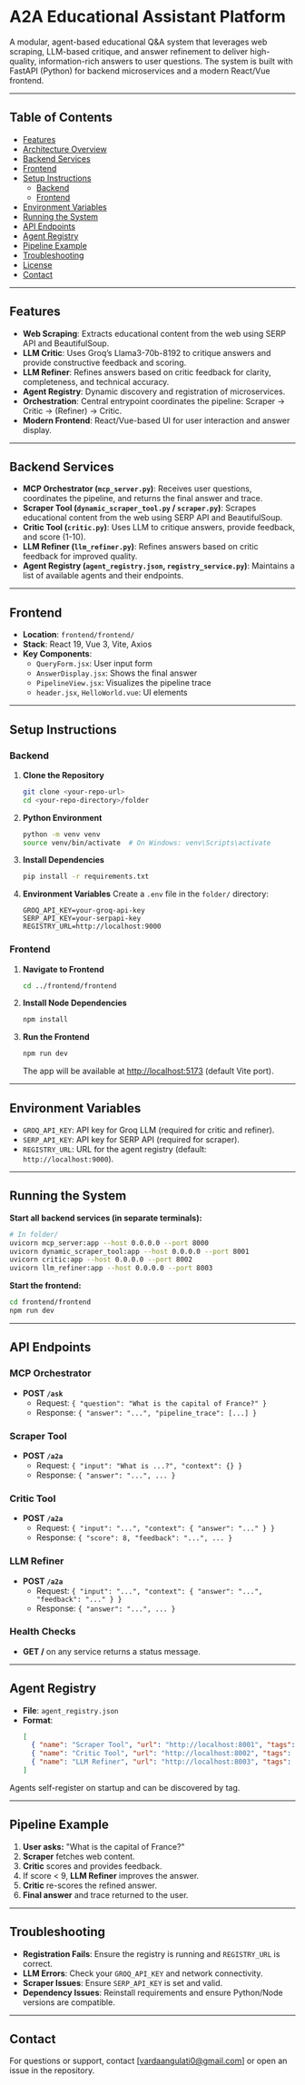 # A2A Educational Assistant Platform

A modular, agent-based educational Q&A system that leverages web scraping, LLM-based critique, and answer refinement to deliver high-quality, information-rich answers to user questions. The system is built with FastAPI (Python) for backend microservices and a modern React/Vue frontend.

---

## Table of Contents

- [Features](#features)
- [Architecture Overview](#architecture-overview)
- [Backend Services](#backend-services)
- [Frontend](#frontend)
- [Setup Instructions](#setup-instructions)
  - [Backend](#backend)
  - [Frontend](#frontend-1)
- [Environment Variables](#environment-variables)
- [Running the System](#running-the-system)
- [API Endpoints](#api-endpoints)
- [Agent Registry](#agent-registry)
- [Pipeline Example](#pipeline-example)
- [Troubleshooting](#troubleshooting)
- [License](#license)
- [Contact](#contact)

---

## Features

- **Web Scraping**: Extracts educational content from the web using SERP API and BeautifulSoup.
- **LLM Critic**: Uses Groq’s Llama3-70b-8192 to critique answers and provide constructive feedback and scoring.
- **LLM Refiner**: Refines answers based on critic feedback for clarity, completeness, and technical accuracy.
- **Agent Registry**: Dynamic discovery and registration of microservices.
- **Orchestration**: Central entrypoint coordinates the pipeline: Scraper → Critic → (Refiner) → Critic.
- **Modern Frontend**: React/Vue-based UI for user interaction and answer display.

---

## Backend Services

- **MCP Orchestrator (`mcp_server.py`)**: Receives user questions, coordinates the pipeline, and returns the final answer and trace.
- **Scraper Tool (`dynamic_scraper_tool.py` / `scraper.py`)**: Scrapes educational content from the web using SERP API and BeautifulSoup.
- **Critic Tool (`critic.py`)**: Uses LLM to critique answers, provide feedback, and score (1-10).
- **LLM Refiner (`llm_refiner.py`)**: Refines answers based on critic feedback for improved quality.
- **Agent Registry (`agent_registry.json`, `registry_service.py`)**: Maintains a list of available agents and their endpoints.

---

## Frontend

- **Location**: `frontend/frontend/`
- **Stack**: React 19, Vue 3, Vite, Axios
- **Key Components**:
  - `QueryForm.jsx`: User input form
  - `AnswerDisplay.jsx`: Shows the final answer
  - `PipelineView.jsx`: Visualizes the pipeline trace
  - `header.jsx`, `HelloWorld.vue`: UI elements

---

## Setup Instructions

### Backend

1. **Clone the Repository**
   ```bash
   git clone <your-repo-url>
   cd <your-repo-directory>/folder
   ```

2. **Python Environment**
   ```bash
   python -m venv venv
   source venv/bin/activate  # On Windows: venv\Scripts\activate
   ```

3. **Install Dependencies**
   ```bash
   pip install -r requirements.txt
   ```

4. **Environment Variables**
   Create a `.env` file in the `folder/` directory:
   ```env
   GROQ_API_KEY=your-groq-api-key
   SERP_API_KEY=your-serpapi-key
   REGISTRY_URL=http://localhost:9000
   ```

### Frontend

1. **Navigate to Frontend**
   ```bash
   cd ../frontend/frontend
   ```

2. **Install Node Dependencies**
   ```bash
   npm install
   ```

3. **Run the Frontend**
   ```bash
   npm run dev
   ```
   The app will be available at [http://localhost:5173](http://localhost:5173) (default Vite port).

---

## Environment Variables

- `GROQ_API_KEY`: API key for Groq LLM (required for critic and refiner).
- `SERP_API_KEY`: API key for SERP API (required for scraper).
- `REGISTRY_URL`: URL for the agent registry (default: `http://localhost:9000`).

---

## Running the System

**Start all backend services (in separate terminals):**

```bash
# In folder/
uvicorn mcp_server:app --host 0.0.0.0 --port 8000
uvicorn dynamic_scraper_tool:app --host 0.0.0.0 --port 8001
uvicorn critic:app --host 0.0.0.0 --port 8002
uvicorn llm_refiner:app --host 0.0.0.0 --port 8003
```

**Start the frontend:**

```bash
cd frontend/frontend
npm run dev
```

---

## API Endpoints

### MCP Orchestrator

- **POST `/ask`**
  - Request: `{ "question": "What is the capital of France?" }`
  - Response: `{ "answer": "...", "pipeline_trace": [...] }`

### Scraper Tool

- **POST `/a2a`**
  - Request: `{ "input": "What is ...?", "context": {} }`
  - Response: `{ "answer": "...", ... }`

### Critic Tool

- **POST `/a2a`**
  - Request: `{ "input": "...", "context": { "answer": "..." } }`
  - Response: `{ "score": 8, "feedback": "...", ... }`

### LLM Refiner

- **POST `/a2a`**
  - Request: `{ "input": "...", "context": { "answer": "...", "feedback": "..." } }`
  - Response: `{ "answer": "...", ... }`

### Health Checks

- **GET /** on any service returns a status message.

---

## Agent Registry

- **File**: `agent_registry.json`
- **Format**:
  ```json
  [
    { "name": "Scraper Tool", "url": "http://localhost:8001", "tags": ["scraper"] },
    { "name": "Critic Tool", "url": "http://localhost:8002", "tags": ["critic"] },
    { "name": "LLM Refiner", "url": "http://localhost:8003", "tags": ["llm"] }
  ]
  ```

Agents self-register on startup and can be discovered by tag.

---

## Pipeline Example

1. **User asks:** "What is the capital of France?"
2. **Scraper** fetches web content.
3. **Critic** scores and provides feedback.
4. If score < 9, **LLM Refiner** improves the answer.
5. **Critic** re-scores the refined answer.
6. **Final answer** and trace returned to the user.

---

## Troubleshooting

- **Registration Fails**: Ensure the registry is running and `REGISTRY_URL` is correct.
- **LLM Errors**: Check your `GROQ_API_KEY` and network connectivity.
- **Scraper Issues**: Ensure `SERP_API_KEY` is set and valid.
- **Dependency Issues**: Reinstall requirements and ensure Python/Node versions are compatible.

---

## Contact

For questions or support, contact [vardaangulati0@gmail.com] or open an issue in the repository. 


